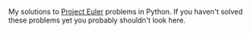 My solutions to [Project Euler](projecteuler.net) problems in Python. If you haven't solved these problems yet you probably shouldn't look here.